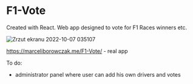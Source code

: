 # F1-Vote
Created with React. Web app designed to vote for F1 Races winners etc.

![Zrzut ekranu 2022-10-07 035107](https://user-images.githubusercontent.com/36999577/194449568-bbcb4f63-c291-486c-8bcb-b5097fe7ccb2.png)

https://marceliborowczak.me/F1-Vote/ - real app

To do:
- administrator panel where user can add his own drivers and votes

